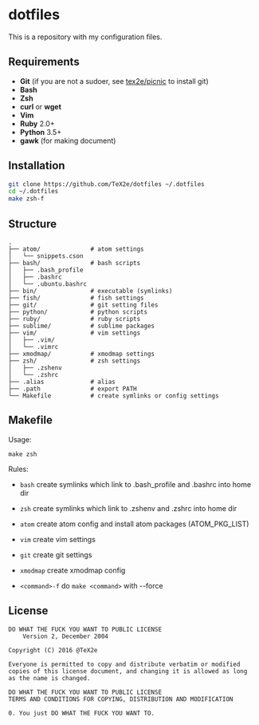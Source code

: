 # dotfiles

This is a repository with my configuration files.


Requirements
-------------

- **Git** (if you are not a sudoer, see
  [tex2e/picnic](https://github.com/tex2e/picnic) to install git)
- **Bash**
- **Zsh**
- **curl** or **wget**
- **Vim**
- **Ruby** 2.0+
- **Python** 3.5+
- **gawk** (for making document)


Installation
-------------

~~~bash
git clone https://github.com/TeX2e/dotfiles ~/.dotfiles
cd ~/.dotfiles
make zsh-f
~~~


Structure
------------

    .
    ├── atom/              # atom settings
    │   └── snippets.cson
    ├── bash/              # bash scripts
    │   ├── .bash_profile
    │   ├── .bashrc
    │   └── .ubuntu.bashrc
    ├── bin/               # executable (symlinks)
    ├── fish/              # fish settings
    ├── git/               # git setting files
    ├── python/            # python scripts
    ├── ruby/              # ruby scripts
    ├── sublime/           # sublime packages
    ├── vim/               # vim settings
    │   ├── .vim/
    │   └── .vimrc
    ├── xmodmap/           # xmodmap settings
    ├── zsh/               # zsh settings
    │   ├── .zshenv
    │   └── .zshrc
    ├── .alias             # alias
    ├── .path              # export PATH
    └── Makefile           # create symlinks or config settings


Makefile
----------

Usage:

    make zsh

Rules:

+ `bash`
    create symlinks which link to .bash_profile and .bashrc into home dir

+ `zsh`
    create symlinks which link to .zshenv and .zshrc into home dir

+ `atom`
    create atom config
    and install atom packages (ATOM_PKG_LIST)

+ `vim`
    create vim settings

+ `git`
    create git settings

+ `xmodmap`
    create xmodmap config

+ `<command>-f`
    do `make <command>` with --force


License
--------

    DO WHAT THE FUCK YOU WANT TO PUBLIC LICENSE
        Version 2, December 2004

    Copyright (C) 2016 @TeX2e

    Everyone is permitted to copy and distribute verbatim or modified
    copies of this license document, and changing it is allowed as long
    as the name is changed.

    DO WHAT THE FUCK YOU WANT TO PUBLIC LICENSE
    TERMS AND CONDITIONS FOR COPYING, DISTRIBUTION AND MODIFICATION

    0. You just DO WHAT THE FUCK YOU WANT TO.
